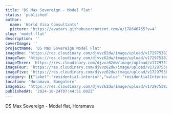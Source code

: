```yaml
---
title: 'DS Max Sovereign - Model flat'
status: 'published'
author:
  name: 'World Visa Consultants'
  picture: 'https://avatars.githubusercontent.com/u/178646765?v=4'
slug: 'model-flat'
description: ''
coverImage: ''
projectName: 'DS Max Sovereign Model Flat'
imageOne: 'https://res.cloudinary.com/djvvz62dw/image/upload/v1729753820/greywall/projects/Model%20Flat/model-1_mkioeo.webp'
imageTwo: 'https://res.cloudinary.com/djvvz62dw/image/upload/v1729753822/greywall/projects/Model%20Flat/model-3_vpwgn2.webp'
imageThree: 'https://res.cloudinary.com/djvvz62dw/image/upload/v1729753821/greywall/projects/Model%20Flat/model-2_gwtvhw.webp'
imageFour: 'https://res.cloudinary.com/djvvz62dw/image/upload/v1729753822/greywall/projects/Model%20Flat/model-5_unwq2d.webp'
imageFive: 'https://res.cloudinary.com/djvvz62dw/image/upload/v1729753823/greywall/projects/Model%20Flat/model-8_yqfarg.webp'
category: [{"label":"residential-interior","value":"residentialInterior"}]
location: 'Horamavu, Bangalore'
imageSix: 'https://res.cloudinary.com/djvvz62dw/image/upload/v1729753821/greywall/projects/Model%20Flat/model-10_zfd9qu.webp'
publishedAt: '2024-10-24T07:44:51.602Z'
---
```


DS Max Sovereign - Model flat, Horamavu